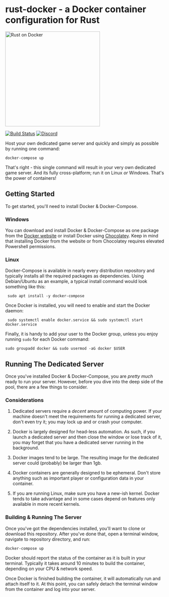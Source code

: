 # rust-docker - a Docker container configuration for Rust
<a href="www.egee.io"><img src="https://i.imgur.com/Mvjrkqo.png" alt="Rust on Docker" width="300" /></a>

[![Build Status](https://travis-ci.org/egee-irl/rust-docker.svg?branch=unstable)](https://travis-ci.org/egee-irl/rust-docker)
[![Discord](https://discordapp.com/api/guilds/183740337976508416/widget.png?style=shield)](www.egee.io)

Host your own dedicated game server and quickly and simply as possible by running one command:

``docker-compose up``

That's right - this single command will result in your very own dedicated game server. And its fully cross-platform; run it on Linux *or* Windows. That's the power of containers!

## Getting Started
To get started, you'll need to install Docker & Docker-Compose. 

### Windows
You can download and install Docker & Docker-Compose as one package from the <a href="https://docs.docker.com/compose/install/#install-compose">Docker website</a> or install Docker using <a href="https://chocolatey.org/packages/docker">Chocolatey</a>. Keep in mind that installing Docker from the website or from Chocolatey requires elevated Powershell permissions.

### Linux 
Docker-Compose is available in nearly every distribution repository and typically installs all the required packages as dependencies. Using Debian/Ubuntu as an example, a typical install command would look something like this:

`` sudo apt install -y docker-compose``

Once Docker is installed, you will need to enable and start the Docker daemon:

`` sudo systemctl enable docker.service && sudo systemctl start docker.service``

Finally, it is handy to add your user to the Docker group, unless you enjoy running ``sudo`` for each Docker command:

``sudo groupadd docker && sudo usermod -aG docker $USER``

## Running The Dedicated Server
Once you've installed Docker & Docker-Compose, you are *pretty much* ready to run your server. However, before you dive into the deep side of the pool, there are a few things to consider.

### Considerations
1. Dedicated servers require a *decent* amount of computing power. If your machine doesn't meet the requirements for running a dedicated server, don't even try it; you may lock up and or crash your computer.

2. Docker is largely designed for head-less automation. As such, if you launch a dedicated server and then close the window or lose track of it, you may forget that you have a dedicated server running in the background.

3. Docker images tend to be large. The resulting image for the dedicated server could (probably) be larger than 1gb.

4. Docker containers are generally designed to be ephemeral. Don't store anything such as important player or configuration data in your container.

5. If you are running Linux, make sure you have a new-ish kernel. Docker tends to take advantage and in some cases depend on features only available in more recent kernels.

### Building & Running The Server
Once you've got the dependencies installed, you'll want to clone or download this repository. After you've done that, open a terminal window, navigate to repository directory, and run:

``docker-compose up``

Docker should report the status of the container as it is built in your terminal. Typically it takes around 10 minutes to build the container, depending on your CPU & network speed.

Once Docker is finished building the container, it will automatically run and attach itself to it. At this point, you can safely detach the terminal window from the container and log into your server.
